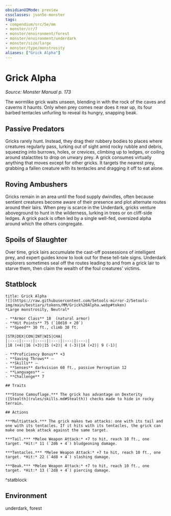 ```yaml
---
obsidianUIMode: preview
cssclasses: json5e-monster
tags:
- compendium/src/5e/mm
- monster/cr/7
- monster/environment/forest
- monster/environment/underdark
- monster/size/large
- monster/type/monstrosity
aliases: ["Grick Alpha"]
---
```

# Grick Alpha
*Source: Monster Manual p. 173*  

The wormlike grick waits unseen, blending in with the rock of the caves and caverns it haunts. Only when prey comes near does it rear up, its four barbed tentacles unfurling to reveal its hungry, snapping beak.

## Passive Predators

Gricks rarely hunt. Instead, they drag their rubbery bodies to places where creatures regularly pass, lurking out of sight amid rocky rubble and debris, squeezing into burrows, holes, or crevices, climbing up to ledges, or coiling around stalactites to drop on unwary prey. A grick consumes virtually anything that moves except for other gricks. It targets the nearest prey, grabbing a fallen creature with its tentacles and dragging it off to eat alone.

## Roving Ambushers

Gricks remain in an area until the food supply dwindles, often because sentient creatures become aware of their presence and plot alternate routes around their lairs. When prey is scarce in the Underdark, gricks venture aboveground to hunt in the wilderness, lurking in trees or on cliff-side ledges. A grick pack is often led by a single well-fed, oversized alpha around which the others congregate.

## Spoils of Slaughter

Over time, grick lairs accumulate the cast-off possessions of intelligent prey, and expert guides know to look out for these tell-tale signs. Underdark explorers sometimes seal off the routes leading to and from a grick lair to starve them, then claim the wealth of the foul creatures' victims.

## Statblock

```ad-statblock
title: Grick Alpha
![](https://raw.githubusercontent.com/5etools-mirror-2/5etools-img/main/bestiary/tokens/MM/Grick%20Alpha.webp#token)
*Large monstrosity, Neutral*

- **Armor Class** 18  (natural armor)
- **Hit Points** 75 (`10d10 + 20`)
- **Speed** 30 ft., climb 30 ft.

|STR|DEX|CON|INT|WIS|CHA|
|:---:|:---:|:---:|:---:|:---:|:---:|
|18 (+4)|16 (+3)|15 (+2)| 4 (-3)|14 (+2)| 9 (-1)|

- **Proficiency Bonus** +3
- **Saving Throws** ⏤
- **Skills** ⏤
- **Senses** darkvision 60 ft., passive Perception 12
- **Languages** —
- **Challenge** 7

## Traits

***Stone Camouflage.*** The grick has advantage on Dexterity ([Stealth](rules/skills.md#Stealth)) checks made to hide in rocky terrain.

## Actions

***Multiattack.*** The grick makes two attacks: one with its tail and one with its tentacles. If it hits with its tentacles, the grick can make one beak attack against the same target.

***Tail.*** *Melee Weapon Attack:* +7 to hit, reach 10 ft., one target. *Hit:* 11 (`2d6 + 4`) bludgeoning damage.

***Tentacles.*** *Melee Weapon Attack:* +7 to hit, reach 10 ft., one target. *Hit:* 22 (`4d8 + 4`) slashing damage.

***Beak.*** *Melee Weapon Attack:* +7 to hit, reach 10 ft., one target. *Hit:* 13 (`2d8 + 4`) piercing damage.
```
^statblock

## Environment

underdark, forest